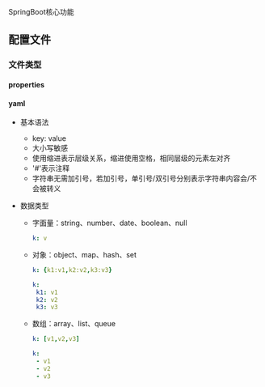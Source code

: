 SpringBoot核心功能

## 配置文件

### 文件类型

#### properties

#### yaml

- 基本语法

  - key: value
  - 大小写敏感
  - 使用缩进表示层级关系，缩进使用空格，相同层级的元素左对齐
  - '#'表示注释
  - 字符串无需加引号，若加引号，单引号/双引号分别表示字符串内容会/不会被转义

- 数据类型

  - 字面量：string、number、date、boolean、null

    ```yaml
    k: v
    ```

  - 对象：object、map、hash、set

    ```yaml
    k: {k1:v1,k2:v2,k3:v3}
    ```

    ```yaml
    k:
     k1: v1
     k2: v2
     k3: v3
    ```

  - 数组：array、list、queue

    ```yaml
    k: [v1,v2,v3]
    ```

    ```yaml
    k: 
     - v1
     - v2
     - v3
    ```

    

    